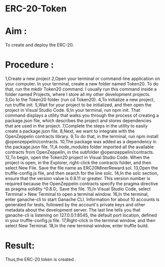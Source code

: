 # ERC-20-Token
# Aim :
  To create and deploy the ERC-20.
# Procedure :
  1,Create a new project
  2,Open your terminal or command-line application on your computer. In your terminal, create a new folder named Token20. To do that, run the mkdir Token20 command. I usually run this command inside a folder named Projects, where I store all my other development projects.
  3,Go to the Token20 folder (run cd Token20).
  4,To initialize a new project, run truffle init.
  5,Wait for your project to be initialized, and then open the project in Visual Studio Code.
  6,In your terminal, run npm init. That command displays a utility that walks you through the process of creating a package.json file, which describes the project and stores dependencies that are used in the project.
  7,Complete the steps in the utility to easily create a package.json file.
  8,Next, we want to integrate with the OpenZeppelin contracts library.
  9,To do that, in the terminal, run npm install @openzeppelin/contracts.
  10,The package was added as a dependency in the package.json file.
  11,A node_modules folder imported all the available contracts from OpenZeppelin, in the subfolder @openzeppelin/contracts.
  12,To begin, open the Token20 project in Visual Studio Code. When the project is open, in the Explorer, right-click the contracts folder, and then select New File. Save the file name as ERC20MinerReward.sol.
  13,Open the truffle-config.js file, and then search for the line solc.
  14,In the solc section, ensure that the version value is 0.8.11 or greater. This version number is required because the OpenZeppelin contracts specify the pragma directive as pragma solidity ^0.8.0;.
Save the file.
  15,In Visual Studio Code, select Terminal > New Terminal to open a terminal window.
  16,In the terminal, enter ganache-cli to start Ganache CLI. Information for about 10 accounts is generated for tests, followed by the account's private keys and other metadata about the development server. The last line tells you that ganache-cli is listening on 127.0.0.1:8545, the default port location, defined in your truffle-config.js file.
  17,Right-click in the terminal window, and then select New Terminal.
  18,In the new terminal window, enter truffle build.

# Result:
Thus,the ERC-20 token is created .
  



